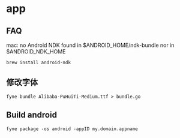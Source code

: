 # app

## FAQ

mac: no Android NDK found in $ANDROID_HOME/ndk-bundle nor in $ANDROID_NDK_HOME

`brew install android-ndk`

## 修改字体

`fyne bundle Alibaba-PuHuiTi-Medium.ttf > bundle.go`

## Build android

`fyne package -os android -appID my.domain.appname`
